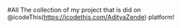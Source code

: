#All The collection of my project that is did on @icodeThis(https://icodethis.com/AdityaZende) platform!
